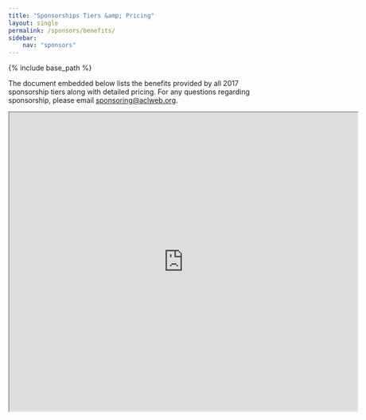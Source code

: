 ```yaml
---
title: "Sponsorships Tiers &amp; Pricing"
layout: single
permalink: /sponsors/benefits/
sidebar: 
    nav: "sponsors"
---
```

{% include base_path %}

The document embedded below lists the benefits provided by all 2017 sponsorship tiers along with detailed pricing. For any questions regarding sponsorship, please email [sponsoring@aclweb.org](mailto:sponsoring@aclweb.org ).

<iframe width="700" height="600" src="https://docs.google.com/document/d/1XjRsbVAqeUhvGs53otK3i3p949jjRqx2ldoT4j8EUjM/pub?embedded=true"></iframe>
